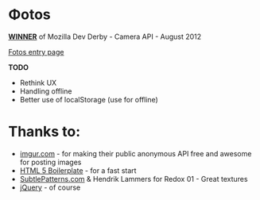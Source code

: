 Φotos
=====

[**WINNER**](https://hacks.mozilla.org/2012/09/announcing-the-august-dev-derby-winners/) of Mozilla Dev Derby - Camera API - August 2012

[Fotos entry page](https://developer.mozilla.org/en-US/demos/detail/otos)

**TODO**
- Rethink UX
- Handling offline
- Better use of localStorage (use for offline)


Thanks to:
==

- [imgur.com](http://imgur.com) - for making their public anonymous API free and awesome for posting images
- [HTML 5 Boilerplate](http://html5boilerplate.com/) - for a fast start
- [SubtlePatterns.com](http://subtlepatterns.com/redox-01/) & Hendrik Lammers for Redox 01 - Great textures
- [jQuery](http://www.jquery.com) - of course
